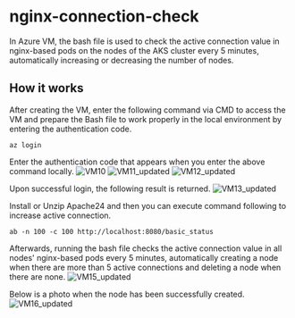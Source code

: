 # nginx-connection-check

In Azure VM, the bash file is used to check the active connection value in nginx-based pods on the nodes of the AKS cluster every 5 minutes, automatically increasing or decreasing the number of nodes.

## How it works

After creating the VM, enter the following command via CMD to access the VM and prepare the Bash file to work properly in the local environment by entering the authentication code.
```
az login
```

Enter the authentication code that appears when you enter the above command locally.
![VM10](https://github.com/Bullishman/nginx-connection-check/assets/42830393/49c573dc-15db-4f69-bb4b-e56545247471)
![VM11_updated](https://github.com/Bullishman/nginx-connection-check/assets/42830393/4603edb2-7a4f-4add-bec0-c6218bbb42a2)
![VM12_updated](https://github.com/Bullishman/nginx-connection-check/assets/42830393/2570669b-49f0-478c-8a6e-8c3be09f6e07)

Upon successful login, the following result is returned.
![VM13_updated](https://github.com/Bullishman/nginx-connection-check/assets/42830393/a95a5b50-8d53-44f5-883b-cd0fbccb55cd)

Install or Unzip Apache24 and then you can execute command following to increase active connection.
```
ab -n 100 -c 100 http://localhost:8080/basic_status
```
Afterwards, running the bash file checks the active connection value in all nodes' nginx-based pods every 5 minutes, automatically creating a node when there are more than 5 active connections and deleting a node when there are none.
![VM15_updated](https://github.com/Bullishman/nginx-connection-check/assets/42830393/9585b576-b152-46ad-8b50-c893576b6cf5)

Below is a photo when the node has been successfully created.
![VM16_updated](https://github.com/Bullishman/nginx-connection-check/assets/42830393/723ae333-c45d-4934-b11e-ee70964d599f)
